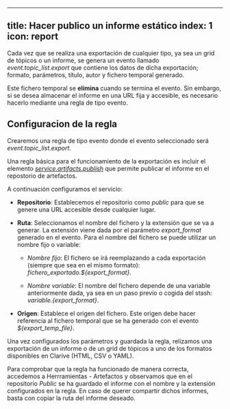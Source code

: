 
---
title: Hacer publico un informe estático
index: 1
icon: report
---

Cada vez que se realiza una exportación de cualquier tipo, ya sea un grid de tópicos o un informe, se genera un evento llamado *event.topic_list.export* que contiene los datos de dicha exportación; formato, parámetros, título, autor y fichero temporal generado.

Este fichero temporal se **elimina** cuando se termina el evento. Sin embargo, si se desea almacenar el informe en una URL fija y accesible, es necesario hacerlo mediante una regla de tipo evento.


## Configuracion de la regla

Crearemos una regla de tipo evento donde el evento seleccionado será *event.topic_list.export*.

Una regla básica para el funcionamiento de la exportación es incluir el elemento *[service.artifacts.publish](rules/palette/services/publish_files_according_catalog)* que permite publicar el informe en el repostorio de artefactos.

A continuación configuramos el servicio:

* **Repositorio**: Establecemos el repositorio como *public* para que se genere una URL accesible desde cualquier lugar.

* **Ruta**:  Seleccionamos el nombre del fichero y la extensión que se va a generar. La extensión viene dada por el parámetro *export_format* generado en el evento. Para el nombre del fichero se puede utilizar un nombre fijo o variable:  

    + *Nombre fijo*: El fichero se irá reemplazando a cada exportación (siempre que sea en el mismo formato): *fichero_exportado.${export_format}*.

    + *Nombre variable*: El nombre del fichero depende de una variable anteriormente dada, ya sea en un paso previo o cogida del stash: *${variable}.${export_format}*.

* **Origen**: Establece el origen del fichero. Este origen debe hacer referencia al fichero temporal que se ha generado con el evento *${export_temp_file}*.


Una vez configurados los parámetros y guardada la regla, relizamos una exportación de un informe o de un grid de tópicos a uno de los formatos disponibles en Clarive (HTML, CSV o YAML).

Para comprobar que la regla ha funcionado de manera correcta, accedemos a Herrramientas - Artefactos y observamos que en el repositorio *Public* se ha guardado el informe con el nombre y la extensión configurados en la regla. En caso de querer compartir dichos informes, basta con copiar la ruta del informe deseado.
